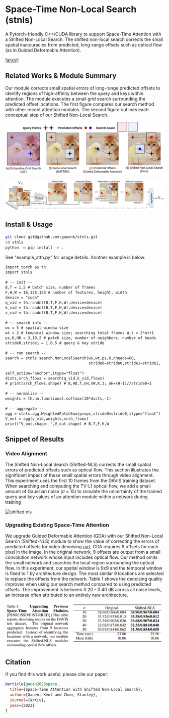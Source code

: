 # Space-Time Non-Local Search (stnls)

A Pytorch-friendly C++/CUDA library to support Space-Time Attention with a Shifted Non-Local Search. The shifted non-local search corrects the small spatial inaccuracies from predicted, long-range offsets such as optical flow (as in Guided Deformable Attention).

[[arxiv](https://arxiv.org/pdf/2309.16849.pdf)]

## Related Works & Module Summary

Our module corrects small spatial errors of long-range predicted offsets to identify regions of high-affinity between the query and keys within attention. The module executes a small grid search surrounding the predicted offset locations. The first figure compares our search method with other recent attention modules. The second figure outlines each conceptual step of our Shifted Non-Local Search.

![related works](https://github.com/gauenk/stnls/blob/master/figs/compare_search.png?raw=true)

![shifted nls](https://github.com/gauenk/stnls/blob/master/figs/shifted_nls.png?raw=true)

## Install & Usage

```bash
git clone git@github.com:gauenk/stnls.git
cd stnls
python -m pip install -e .
```

See "example_attn.py" for usage details. Another example is below:

```
import torch as th
import stnls

# -- init --
B,T = 1,5 # batch size, number of frames
F,H,W = 16,128,128 # number of features, height, width
device = "cuda"
q_vid = th.randn((B,T,F,H,W),device=device)
k_vid = th.randn((B,T,F,H,W),device=device)
v_vid = th.randn((B,T,F,H,W),device=device)

# -- search info --
ws = 5 # spatial window size
wt = 2 # temporal window size; searching total frames W_t = 2*wt+1
ps,K,HD = 3,10,2 # patch size, number of neighbors, number of heads
stride0,stride1 = 1,0.5 # query & key stride

# -- run search --
search = stnls.search.NonLocalSearch(ws,wt,ps,K,nheads=HD,
                                     stride0=stride0,stride1=stride1,
                                     self_action="anchor",itype="float")
dists,srch_flows = search(q_vid,k_vid,flows)
# print(srch_flows.shape) # B,HD,T,nH,nW,K,3; nH=(H-1)//stride0+1

# -- normalize --
weights = th.nn.functional.softmax(10*dists,-1)

# -- aggregate --
agg = stnls.agg.WeightedPatchSum(ps=ps,stride0=stride0,itype="float")
V_out = agg(v_vid,weights,srch_flows)
print("V_out.shape: ",V_out.shape) # B,T,F,H,W
```


## Snippet of Results 

### Video Alignment

The Shifted Non-Local Search (Shifted-NLS) corrects the small spatial errors of predicted offsets such as optical flow. This section illustrates the significant impact of these small spatial errors through video alignment. This experiment uses the first 10 frames from the DAVIS training dataset. When searching and computing the TV-L1 optical flow, we add a small amount of Gaussian noise (σ = 15) to simulate the uncertainty of the trained query and key values of an attention module within a network during training

![shifted nls](https://github.com/gauenk/stnls/blob/master/figs/align_grid.png?raw=true)

### Upgrading Existing Space-Time Attention

We upgrade Guided Deformable Attention (GDA) with our Shifted Non-Local Search (Shifted-NLS) module to show the value of correcting the errors of predicted offsets for video denoising [rvrt](https://github.com/JingyunLiang/RVRT). GDA requires 9 offsets for each pixel in the image. In the original network, 9 offsets are output from a small convolution network whose input includes optical flow. Our method omits the small network and searches the local region surrounding the optical flow. In this experiment, our spatial window is 9x9 and the temporal window is fixed to 1 by architecture design. The most similar 9 locations are selected to replace the offsets from the network. Table 1 shows the denoising quality improves when using our search method compared to using predicted offsets. The improvement is between 0.20 - 0.40 dB across all noise levels, an increase often attributed to an entirely new architecture.

![upgrading rvrt](https://github.com/gauenk/stnls/blob/master/figs/upgrade_rvrt.png?raw=true)


## Citation

If you find this work useful, please cite our paper:

```bibtex
@article{gauen2023space,
  title={Space-Time Attention with Shifted Non-Local Search},
  author={Gauen, Kent and Chan, Stanley},
  journal={arXiv},
  year={2023}
}
```

